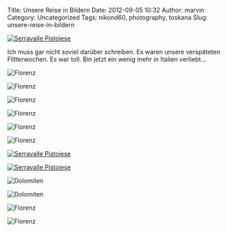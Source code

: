 Title: Unsere Reise in Bildern
Date: 2012-09-05 10:32
Author: marvin
Category: Uncategorized
Tags: nikond60, photography, toskana
Slug: unsere-reise-in-bildern

[![Serravalle
Pistoiese](http://farm9.staticflickr.com/8436/7920397010_d38632155a_c.jpg)](http://www.flickr.com/photos/marvinxsteadfast/7920397010/ "Serravalle Pistoiese by marvinxsteadfast, on Flickr, via Patr")

Ich muss gar nicht soviel darüber schreiben. Es waren unsere verspäteten
Flitterwochen. Es war toll. Bin jetzt ein wenig mehr in Italien
verliebt...

![Florenz]({filename}/images/7912600878_b5201f4eb2_b.jpg)

![Florenz]({filename}/images/7920705278_3de52fa515_b.jpg)

![Florenz]({filename}/images/7912599764_555f799664_b.jpg)

![Florenz]({filename}/images/7912596422_b93e06154c_b.jpg)

![Florenz]({filename}/images/7912595140_35231f1fdd_b.jpg)

![Florenz]({filename}/images/7912593124_f6196bc5eb_b.jpg)

[![Serravalle
Pistoiese](http://farm9.staticflickr.com/8182/7920398426_a6e133a86b_c.jpg)](http://www.flickr.com/photos/marvinxsteadfast/7920398426/ "Serravalle Pistoiese by marvinxsteadfast, on Flickr, via Patr")

[![Serravalle
Pistoiese](http://farm9.staticflickr.com/8303/7920399360_70405afc5b_c.jpg)](http://www.flickr.com/photos/marvinxsteadfast/7920399360/ "Serravalle Pistoiese by marvinxsteadfast, on Flickr, via Patr")

![Dolomiten]({filename}/images/7920395862_dae4e37a65_b.jpg)

![Dolomiten]({filename}/images/7935660972_3f36ce9f7c_b.jpg)

![Florenz]({filename}/images/7935660442_60ef5d498d_b.jpg)

![Florenz]({filename}/images/7935659512_bb2f226d44_b.jpg)

